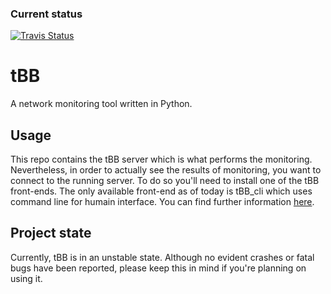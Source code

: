 ### Current status
[![Travis Status](https://travis-ci.org/dpdani/tBB.svg?branch=master)](https://travis-ci.org/dpdani/tBB)

# tBB
A network monitoring tool written in Python.

## Usage
This repo contains the tBB server which is what performs the monitoring.
Nevertheless, in order to actually see the results of monitoring, you want to connect to the running server.
To do so you'll need to install one of the tBB front-ends.
The only available front-end as of today is tBB_cli which uses command line for humain interface.
You can find further information [here](to-be-published).

## Project state
Currently, tBB is in an unstable state. Although no evident crashes or fatal bugs have been reported, please keep this in mind if you're planning on using it.
